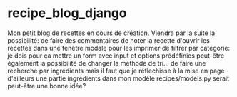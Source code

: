 # recipe_blog_django
Mon petit blog de recettes en cours de création.
Viendra par la suite la possibilité:
  de faire des commentaires
  de noter la recette
  d'ouvrir les recettes dans une fenêtre modale pour les imprimer
  de filtrer par catégorie: je dois pour ça mettre un form avec input et options prédéfinies
  peut-être également la possibilité de changer la méthode de tri...
  de faire une recherche par ingrédients mais il faut que je réflechisse à la mise en page
  d'ailleurs une partie ingredients dans mon modèle recipes/models.py serait peut-être une bonne idée?
  
  
